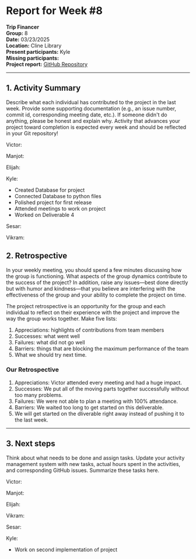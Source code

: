 # Report for Week #8

**Trip Financer**  
**Group:** 8  
**Date:** 03/23/2025  
**Location:** Cline Library  
**Present participants:**   Kyle   
**Missing participants:**   
**Project report:** [GitHub Repository](https://github.com/sesartrumpet/cs386-pennypilot.git)  

---

## 1. Activity Summary
Describe what each individual has contributed to the project in the last week.  Provide some supporting documentation (e.g., an issue number, commit id, corresponding meeting date, etc.).  If someone didn't do anything, please be honest and explain why. Activity that advances your project toward completion is expected every week and should be reflected in your Git repository!

Victor:  

Manjot:    

Elijah:  

Kyle:  
- Created Database for project  
- Connected Database to python files  
- Polished project for first release  
- Attended meetings to work on project  
- Worked on Deliverable 4  

Sesar:  

Vikram:  


## 2. Retrospective
In your weekly meeting, you should spend a few minutes discussing how the group is functioning. What aspects of the group dynamics contribute to the success of the project? In addition, raise any issues—best done directly but with humor and kindness—that you believe are interfering with the effectiveness of the group and your ability to complete the project on time.

The project retrospective is an opportunity for the group and each individual to reflect on their experience with the project and improve the way the group works together. Make five lists:

1. Appreciations: highlights of contributions from team members
2. Successes: what went well
3. Failures: what did not go well
4. Barriers: things that are blocking the maximum performance of the team
5. What we should try next time.

### Our Retrospective
1. Appreciations: Victor attended every meeting and had a huge impact.  
2. Successes: We put all of the moving parts together successfully without too many problems.
3. Failures: We were not able to plan a meeting with 100% attendance.  
4. Barriers: We waited too long to get started on this deliverable. 
5. We will get started on the dliverable right away instead of pushing it to the last week.  
---

## 3. Next steps
Think about what needs to be done and assign tasks. Update your activity management system with new tasks, actual hours spent in the activities, and corresponding GitHub issues.  Summarize these tasks here.

Victor:  


Manjot:   


Elijah:  


Vikram:  


Sesar:  


Kyle:  
- Work on second implementation of project